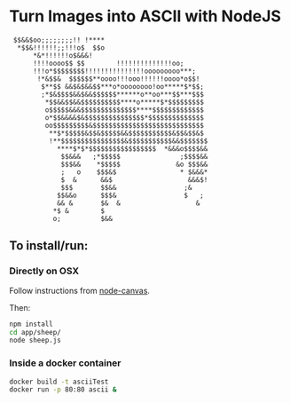 # Turn Images into ASCII with NodeJS

```
 $$&&$oo;;;;;;;;!! !****                          
  *$$&!!!!!!;;!!!o$  $$o                          
      *&*!!!!!!o$&&&!                             
      !!!!oooo$$ $$        !!!!!!!!!!!!!!oo;      
      !!!o*$$$$$$$$!!!!!!!!!!!!!!!ooooooooo***;   
       !*&$$&  $$$$$$**oooo!!!ooo!!!!!!oooo*o$$!  
        $**$$ &&$&$&&$$***o*oooooooo!oo*****$*$$; 
        ;*$&$$$$&&$&&$$$$$$******o**oo***$$***$$$ 
         *$$&&$$&&$$$$$$$$$$****o*****$*$$$$$$$$$ 
         o$$$$$&&&$$$$$$$$$$$$$$****$$$$$$$$$$$$$ 
         o*$$&&&&$&$$$$$$$$$$$$$$$*$$$$$$$$$$$$$$ 
         oo$$$$$$$$$&$$$$$$$$$$$$$$$$$$$$$$$$$$$$ 
          **$*$$$$$&$$&$$$$$&&$$$$$$$$$$$&$$&$$&$ 
          !**$$$$$$$$$$$$$$$$&$$$$$$$$$$$&&$$$$$$$
            ****$*$*$$$$$$$$$$$$$$$$$  *&&&o$$$$&&
             $$&&&   ;*$$$$$               ;$$$$&&
             $$$&&    *$$$$$              &o $$$&&
             ;   o    $$$&$                * $&&&*
             $  &      &&$                   &&&$!
             $$$       $$&&                 ;&    
            $$&&o      $$$&                 $   ; 
            && &       $&  &                   &  
           *$ &        $                          
           o;          $&&                        
```                                               


## To install/run:

### Directly on OSX

Follow instructions from [node-canvas](https://github.com/Automattic/node-canvas/).

Then:

```sh
npm install
cd app/sheep/
node sheep.js
```

### Inside a docker container

```sh
docker build -t asciiTest
docker run -p 80:80 ascii &
```
